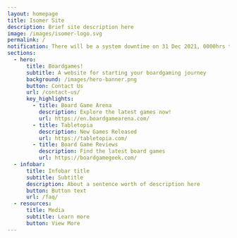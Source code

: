 ```yaml
---
layout: homepage
title: Isomer Site
description: Brief site description here
image: /images/isomer-logo.svg
permalink: /
notification: There will be a system downtime on 31 Dec 2021, 0000hrs to 0500hrs.
sections:
  - hero:
      title: Boardgames!
      subtitle: A website for starting your boardgaming journey
      background: /images/hero-banner.png
      button: Contact Us
      url: /contact-us/
      key_highlights:
        - title: Board Game Arena
          description: Explore the latest games now!
          url: https://en.boardgamearena.com/
        - title: Tabletopia
          description: New Games Released
          url: https://tabletopia.com/
        - title: Board Game Reviews
          description: Find the latest board games
          url: https://boardgamegeek.com/
  - infobar:
      title: Infobar title
      subtitle: Subtitle
      description: About a sentence worth of description here
      button: Button text
      url: /faq/
  - resources:
      title: Media
      subtitle: Learn more
      button: View More
---
```

